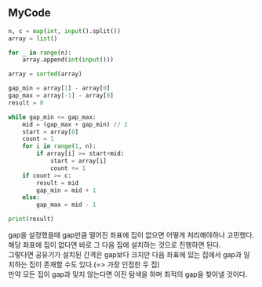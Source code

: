## MyCode
```python
n, c = map(int, input().split())
array = list()

for _ in range(n):
    array.append(int(input()))

array = sorted(array)

gap_min = array[1] - array[0]
gap_max = array[-1] - array[0]
result = 0

while gap_min <= gap_max:
    mid = (gap_max + gap_min) // 2
    start = array[0]
    count = 1
    for i in range(1, n):
        if array[i] >= start+mid:
            start = array[i]
            count += 1
    if count >= c:
        result = mid
        gap_min = mid + 1
    else:
        gap_max = mid - 1

print(result)
```
gap을 설정했을때 gap만큼 떨어진 좌표에 집이 없으면 어떻게 처리해야하나 고민했다. 해당 좌표에 집이 없다면 바로 그 다음 집에 설치하는 것으로 진행하면 된다. <br>
그렇다면 공유기가 설치된 간격은 gap보다 크지만 다음 좌표에 있는 집에서 gap과 일치하는 집이 존재할 수도 있다.(=> 가장 인접한 두 집)<br>
만약 모든 집이 gap과 맞지 않는다면 이진 탐색을 하며 최적의 gap을 찾아낼 것이다.

